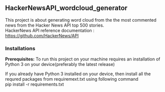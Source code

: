 ## HackerNewsAPI_wordcloud_generator
This project is about generating word cloud from the the most commented news from the Hacker News API top 500 stories.\
HackerNews API reference documentation : https://github.com/HackerNews/API

### Installations

**Prerequisites:**
To run this project on your machine requires an installation of Python 3 on 
your device(preferably the latest release)

If you already have Python 3 installed on your device,
then install all the requred packages from requiremext.txt using following command\
pip install -r requirements.txt



    
